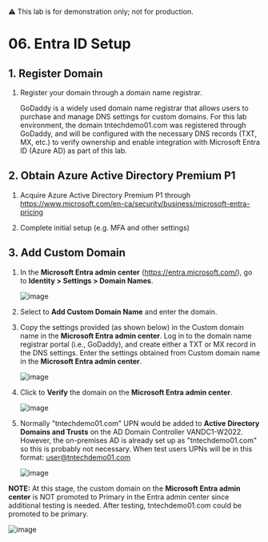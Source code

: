 ⚠️ This lab is for demonstration only; not for production.

# 06. Entra ID Setup

## 1. Register Domain

1. Register your domain through a domain name registrar.

   GoDaddy is a widely used domain name registrar that allows users to purchase and manage DNS settings for custom domains. For this lab environment, the domain tntechdemo01.com was registered through GoDaddy, and will be     configured with the necessary DNS records (TXT, MX, etc.) to verify ownership and enable integration with Microsoft Entra ID (Azure AD) as part of this lab.

## 2. Obtain Azure Active Directory Premium P1 

1. Acquire Azure Active Directory Premium P1 through https://www.microsoft.com/en-ca/security/business/microsoft-entra-pricing

2. Complete initial setup (e.g. MFA and other settings)

## 3. Add Custom Domain

1. In the **Microsoft Entra admin center** (https://entra.microsoft.com/), go to **Identity > Settings > Domain Names**.

   ![image](https://github.com/user-attachments/assets/785df1bf-6261-44a8-8ec2-0d300f95185b)

2. Select to **Add Custom Domain Name** and enter the domain.

3. Copy the settings provided (as shown below) in the Custom domain name in the **Microsoft Entra admin center**.
   Log in to the domain name registrar portal (i.e., GoDaddy), and create either a TXT or MX record in the DNS settings.  Enter the settings obtained from Custom domain name in the **Microsoft Entra admin center**. 

   ![image](https://github.com/user-attachments/assets/50511110-46c9-40d7-b312-7aed0babf235)

5. Click to **Verify** the domain on the **Microsoft Entra admin center**.

   ![image](https://github.com/user-attachments/assets/c90b88dd-bf44-4352-9781-50c212ad5386)

6. Normally "tntechdemo01.com" UPN would be added to **Active Directory Domains and Trusts** on the AD Domain Controller VANDC1-W2022.  However, the on-premises AD is already set up as "tntechdemo01.com" so this is probably not necessary.
   When test users UPNs will be in this format: user@tntechdemo01.com
   
   ![image](https://github.com/user-attachments/assets/cb8a34bf-4283-4b00-b4de-9c00cdbb8365)

**NOTE:** At this stage, the custom domain on the **Microsoft Entra admin center** is NOT promoted to Primary in the Entra admin center since additional testing is needed. After testing, tntechdemo01.com could be promoted to be primary.

   ![image](https://github.com/user-attachments/assets/1b48a862-1b63-4204-a02d-9d1196f6b5ac)

